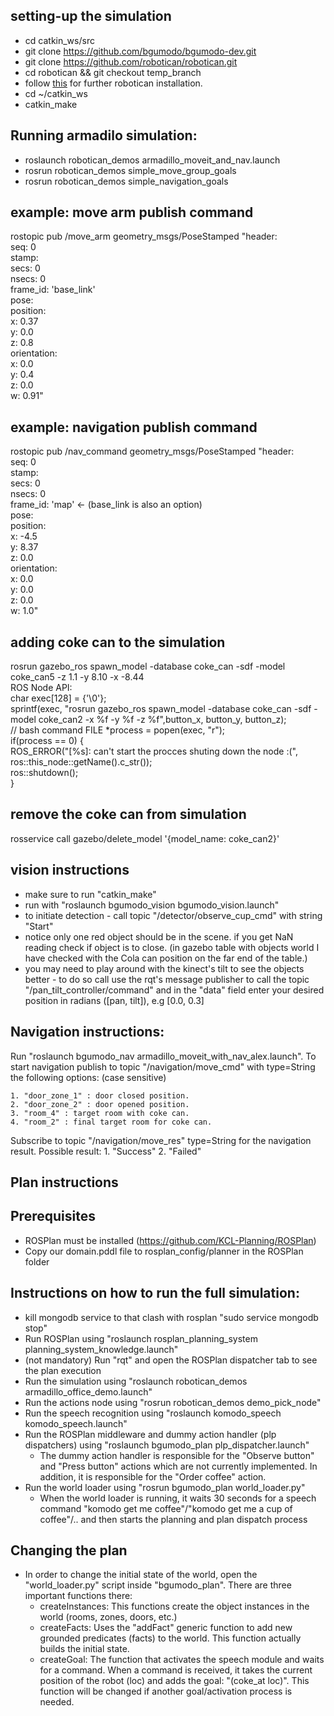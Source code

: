 ## setting-up the simulation 
* cd catkin_ws/src
* git clone https://github.com/bgumodo/bgumodo-dev.git
* git clone https://github.com/robotican/robotican.git
* cd robotican && git checkout temp_branch
* follow [this](http://wiki.ros.org/robotican/Tutorials) for further robotican installation.
* cd ~/catkin_ws
* catkin_make

## Running armadilo simulation:
* roslaunch robotican_demos armadillo_moveit_and_nav.launch
* rosrun robotican_demos simple_move_group_goals
* rosrun robotican_demos simple_navigation_goals

## example: move arm publish command
rostopic pub /move_arm geometry_msgs/PoseStamped "header:  
  seq: 0  
  stamp:  
    secs: 0  
    nsecs: 0  
  frame_id: 'base_link'  
pose:  
  position:  
    x: 0.37  
    y: 0.0  
    z: 0.8  
  orientation:  
    x: 0.0  
    y: 0.4  
    z: 0.0  
    w: 0.91"  

## example: navigation publish command
rostopic pub /nav_command geometry_msgs/PoseStamped "header:  
  seq: 0  
  stamp:  
    secs: 0  
    nsecs: 0  
  frame_id: 'map'  <- (base_link is also an option)  
pose:  
  position:  
    x: -4.5  
    y: 8.37  
    z: 0.0  
  orientation:  
    x: 0.0  
    y: 0.0  
    z: 0.0  
    w: 1.0"  
 
## adding coke can to the simulation
rosrun gazebo_ros spawn_model -database coke_can -sdf -model coke_can5 -z 1.1 -y 8.10 -x -8.44  
ROS Node API:  
char exec[128] = {'\0'};  
sprintf(exec, "rosrun gazebo_ros spawn_model -database coke_can -sdf -model coke_can2 -x %f -y %f -z %f",button_x, button_y, button_z);  
// bash command
FILE *process = popen(exec, "r");  
if(process == 0) {  
    ROS_ERROR("[%s]: can't start the procces shuting down the node :(", ros::this_node::getName().c_str());  
    ros::shutdown();  
}  

## remove the coke can from simulation
rosservice call gazebo/delete_model '{model_name: coke_can2}'

## vision instructions
* make sure to run "catkin_make"
* run with "roslaunch bgumodo_vision bgumodo_vision.launch"
* to initiate detection - call topic "/detector/observe_cup_cmd" with string "Start"
* notice only one red object should be in the scene. if you get NaN reading check if object is to close. (in gazebo table with objects world I have checked with the Cola can position on the far end of the table.)
* you may need to play around with the kinect's tilt to see the objects better - to do so call use the rqt's message publisher to call the topic "/pan_tilt_controller/command" and in the "data" field enter your desired position in radians ([pan, tilt]), e.g [0.0, 0.3]


## Navigation instructions:

Run "roslaunch bgumodo_nav armadillo_moveit_with_nav_alex.launch".
To start navigation publish to topic "/navigation/move_cmd" with type=String the following options: (case sensitive)

	1. "door_zone_1" : door closed position.
	2. "door_zone_2" : door opened position.
	3. "room_4" : target room with coke can.
	4. "room_2" : final target room for coke can.

Subscribe to topic "/navigation/move_res" type=String for the navigation result.
Possible result:
	1. "Success"
	2. "Failed"


## Plan instructions
## Prerequisites
 - ROSPlan must be installed (https://github.com/KCL-Planning/ROSPlan)
 - Copy our domain.pddl file to rosplan_config/planner in the ROSPlan folder

## Instructions on how to run the full simulation:
 - kill mongodb service to that clash with rosplan "sudo service mongodb stop"
 - Run ROSPlan using "roslaunch rosplan_planning_system planning_system_knowledge.launch"
 - (not mandatory) Run "rqt" and open the ROSPlan dispatcher tab to see the plan execution
 - Run the simulation using "roslaunch robotican_demos armadillo_office_demo.launch"
 - Run the actions node using "rosrun robotican_demos demo_pick_node"
 - Run the speech recognition using "roslaunch komodo_speech komodo_speech.launch" 
 - Run the ROSPlan middleware and dummy action handler (plp dispatchers) using "roslaunch bgumodo_plan plp_dispatcher.launch"
 	- The dummy action handler is responsible for the "Observe button" and "Press button" actions which are not currently implemented. In addition, it is responsible for the "Order coffee" action.
 - Run the world loader using "rosrun bgumodo_plan world_loader.py"
 	- When the world loader is running, it waits 30 seconds for a speech command "komodo get me coffee"/"komodo get me a cup of coffee"/.. and then starts the planning and plan dispatch process

## Changing the plan
 - In order to change the initial state of the world, open the "world_loader.py" script inside "bgumodo_plan". There are three important functions there:
 	- createInstances: This functions create the object instances in the world (rooms, zones, doors, etc.)
 	- createFacts: Uses the "addFact" generic function to add new grounded predicates (facts) to the world. This function actually builds the initial state.
 	- createGoal: The function that activates the speech module and waits for a command. When a command is received, it takes the current position of the robot (loc) and adds the goal: "(coke_at loc)". This function will be changed if another goal/activation process is needed.


